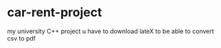 # car-rent-project
my university C++ project
u have to download lateX to be able to convert csv to pdf

 
